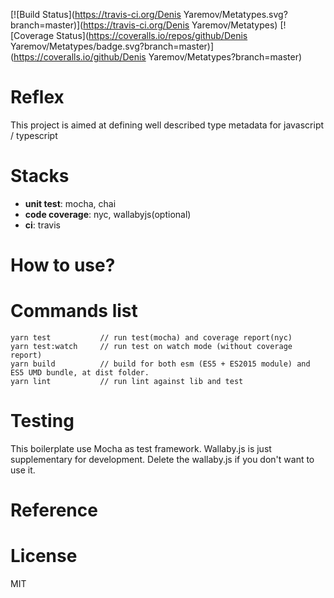 [![Build Status](https://travis-ci.org/Denis Yaremov/Metatypes.svg?branch=master)](https://travis-ci.org/Denis Yaremov/Metatypes)
[![Coverage Status](https://coveralls.io/repos/github/Denis Yaremov/Metatypes/badge.svg?branch=master)](https://coveralls.io/github/Denis Yaremov/Metatypes?branch=master)

# Reflex

This project is aimed at defining well described type metadata for javascript / typescript

# Stacks
- **unit test**: mocha, chai
- **code coverage**: nyc, wallabyjs(optional)
- **ci**: travis

# How to use?

# Commands list
````
yarn test           // run test(mocha) and coverage report(nyc)
yarn test:watch     // run test on watch mode (without coverage report)
yarn build          // build for both esm (ES5 + ES2015 module) and ES5 UMD bundle, at dist folder.
yarn lint           // run lint against lib and test
````

# Testing

This boilerplate use Mocha as test framework. Wallaby.js is just supplementary for development.
Delete the wallaby.js if you don't want to use it.

# Reference

# License
MIT
